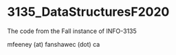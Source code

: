 # 3135_DataStructuresF2020
The code from the Fall instance of INFO-3135

mfeeney (at) fanshawec (dot) ca